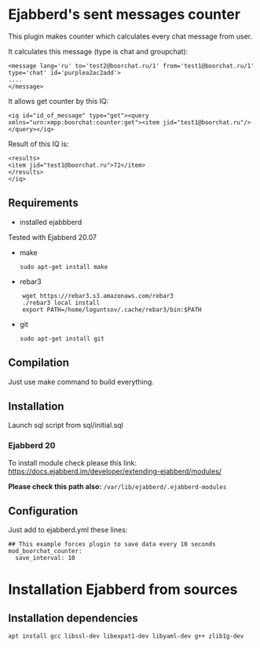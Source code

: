 # Ejabberd's sent messages counter

This plugin makes counter which calculates every chat message from user.

It calculates this message (type is chat and groupchat):
```
<message lang='ru' to='test2@boorchat.ru/1' from='test1@boorchat.ru/1' type='chat' id='purplea2ac2add'>
....
</message>
```

It allows get counter by this IQ:

```
<iq id="id_of_message" type="get"><query xmlns="urn:xmpp:boorchat:counter:get"><item jid="test1@boorchat.ru"/></query></iq>
```

Result of this IQ is:

```<iq id="id_of_message" type="result" xml:lang="ru" to="test1@boorchat.ru/Psi+" from="test1@boorchat.ru">
<results>
<item jid="test1@boorchat.ru">72</item>
</results>
</iq>
```

## Requirements

* installed ejabbberd

Tested with Ejabberd 20.07

* make 

    ```sudo apt-get install make```
* rebar3 

```
    wget https://rebar3.s3.amazonaws.com/rebar3
    ./rebar3 local install
    export PATH=/home/loguntsov/.cache/rebar3/bin:$PATH    
```
* git
    
    ```sudo apt-get install git```
    
   
## Compilation

Just use make command to build everything.    

## Installation

Launch sql script from sql/initial.sql

### Ejabberd 20

To install module check please this link: https://docs.ejabberd.im/developer/extending-ejabberd/modules/

**Please check this path also:** ```/var/lib/ejabberd/.ejabberd-modules```


## Configuration

Just add to ejabberd.yml these lines:

```
## This example forces plugin to save data every 10 seconds
mod_boorchat_counter:
  save_interval: 10
```


# Installation Ejabberd from sources

## Installation dependencies

```
apt install gcc libssl-dev libexpat1-dev libyaml-dev g++ zlib1g-dev
```


